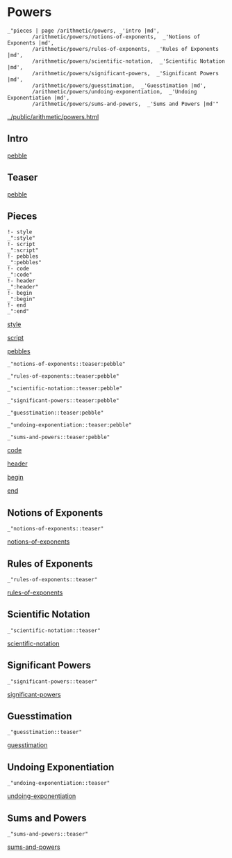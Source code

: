 # Powers

    _"pieces | page /arithmetic/powers, _'intro |md',
            /arithmetic/powers/notions-of-exponents,  _'Notions of Exponents |md',
            /arithmetic/powers/rules-of-exponents,  _'Rules of Exponents |md',
            /arithmetic/powers/scientific-notation,  _'Scientific Notation |md',
            /arithmetic/powers/significant-powers,  _'Significant Powers |md',
            /arithmetic/powers/guesstimation,  _'Guesstimation |md',
            /arithmetic/powers/undoing-exponentiation,  _'Undoing Exponentiation |md',
            /arithmetic/powers/sums-and-powers,  _'Sums and Powers |md'"

[../public/arithmetic/powers.html](# "save:")


## Intro

[pebble]()

## Teaser

[pebble]()

## Pieces

    !- style
    _":style"
    !- script
    _":script"
    !- pebbles
    _":pebbles"
    !- code
    _":code"
    !- header
    _":header"
    !- begin
    _":begin"
    !- end
    _":end"

[style]() 

[script]()

[pebbles]()

    _"notions-of-exponents::teaser:pebble"

    _"rules-of-exponents::teaser:pebble"

    _"scientific-notation::teaser:pebble"

    _"significant-powers::teaser:pebble"

    _"guesstimation::teaser:pebble"

    _"undoing-exponentiation::teaser:pebble"

    _"sums-and-powers::teaser:pebble"


[code]()



[header]()

[begin]()

[end]()

## Notions of Exponents

    _"notions-of-exponents::teaser"


[notions-of-exponents](pages/arithmetic_powers_notions-of-exponents.md "load:")

## Rules of Exponents

    _"rules-of-exponents::teaser"


[rules-of-exponents](pages/arithmetic_powers_rules-of-exponents.md "load:")

## Scientific Notation

    _"scientific-notation::teaser"


[scientific-notation](pages/arithmetic_powers_scientific-notation.md "load:")

## Significant Powers

    _"significant-powers::teaser"


[significant-powers](pages/arithmetic_powers_significant-powers.md "load:")

## Guesstimation

    _"guesstimation::teaser"


[guesstimation](pages/arithmetic_powers_guesstimation.md "load:")

## Undoing Exponentiation

    _"undoing-exponentiation::teaser"


[undoing-exponentiation](pages/arithmetic_powers_undoing-exponentiation.md "load:")

## Sums and Powers

    _"sums-and-powers::teaser"


[sums-and-powers](pages/arithmetic_powers_sums-and-powers.md "load:")
